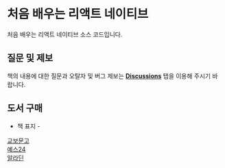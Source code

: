 # 처음 배우는 리액트 네이티브

처음 배우는 리액트 네이티브 소스 코드입니다.

## 질문 및 제보

책의 내용에 대한 질문과 오탈자 및 버그 제보는 **[Discussions]()** 탭을 이용해 주시기 바랍니다.

## 도서 구매

- 책 표지 -

[교보문고]()  
[예스24]()  
[알라딘]()
